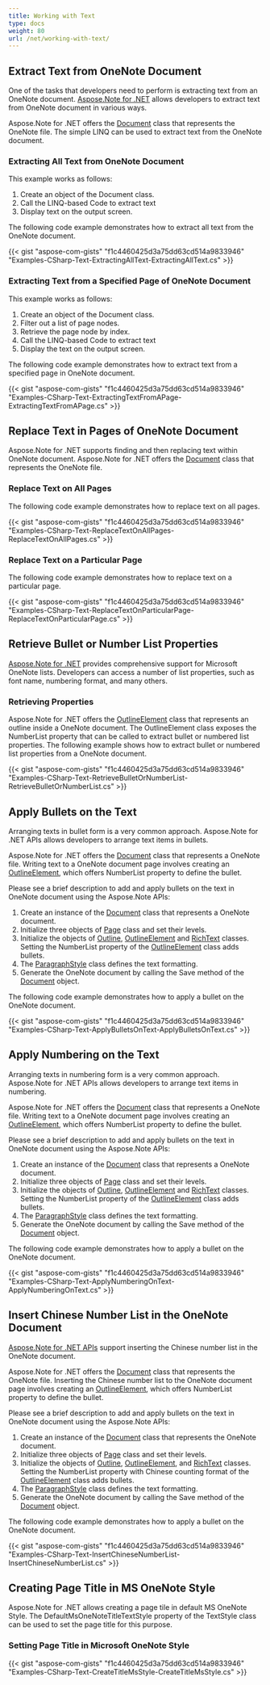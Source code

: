 ```yaml
---
title: Working with Text
type: docs
weight: 80
url: /net/working-with-text/
---
```


## **Extract Text from OneNote Document**
One of the tasks that developers need to perform is extracting text from an OneNote document. [Aspose.Note for .NET](http://www.aspose.com/.net/onenote-component.aspx) allows developers to extract text from OneNote document in various ways.

Aspose.Note for .NET offers the [Document](https://apireference.aspose.com/note/net/aspose.note/document) class that represents the OneNote file. The simple LINQ can be used to extract text from the OneNote document.
### **Extracting All Text from OneNote Document**
This example works as follows:

1. Create an object of the Document class.
1. Call the LINQ-based Code to extract text
1. Display text on the output screen.

The following code example demonstrates how to extract all text from the OneNote document.

{{< gist "aspose-com-gists" "f1c4460425d3a75dd63cd514a9833946" "Examples-CSharp-Text-ExtractingAllText-ExtractingAllText.cs" >}}
### **Extracting Text from a Specified Page of OneNote Document**
This example works as follows:

1. Create an object of the Document class.
1. Filter out a list of page nodes.
1. Retrieve the page node by index.
1. Call the LINQ-based Code to extract text
1. Display the text on the output screen.

The following code example demonstrates how to extract text from a specified page in OneNote document.

{{< gist "aspose-com-gists" "f1c4460425d3a75dd63cd514a9833946" "Examples-CSharp-Text-ExtractingTextFromAPage-ExtractingTextFromAPage.cs" >}}
## **Replace Text in Pages of OneNote Document**
Aspose.Note for .NET supports finding and then replacing text within OneNote document. Aspose.Note for .NET offers the [Document](https://apireference.aspose.com/note/net/aspose.note/document) class that represents the OneNote file.
### **Replace Text on All Pages**
The following code example demonstrates how to replace text on all pages.

{{< gist "aspose-com-gists" "f1c4460425d3a75dd63cd514a9833946" "Examples-CSharp-Text-ReplaceTextOnAllPages-ReplaceTextOnAllPages.cs" >}}
### **Replace Text on a Particular Page**
The following code example demonstrates how to replace text on a particular page.

{{< gist "aspose-com-gists" "f1c4460425d3a75dd63cd514a9833946" "Examples-CSharp-Text-ReplaceTextOnParticularPage-ReplaceTextOnParticularPage.cs" >}}
## **Retrieve Bullet or Number List Properties**
[Aspose.Note for .NET](http://www.aspose.com/.net/onenote-component.aspx) provides comprehensive support for Microsoft OneNote lists. Developers can access a number of list properties, such as font name, numbering format, and many others.
### **Retrieving Properties**
Aspose.Note for .NET offers the [OutlineElement](https://apireference.aspose.com/note/net/aspose.note/outlineelement) class that represents an outline inside a OneNote document. The OutlineElement class exposes the NumberList property that can be called to extract bullet or numbered list properties. The following example shows how to extract bullet or numbered list properties from a OneNote document.

{{< gist "aspose-com-gists" "f1c4460425d3a75dd63cd514a9833946" "Examples-CSharp-Text-RetrieveBulletOrNumberList-RetrieveBulletOrNumberList.cs" >}}
## **Apply Bullets on the Text**
Arranging texts in bullet form is a very common approach. Aspose.Note for .NET APIs allows developers to arrange text items in bullets.

Aspose.Note for .NET offers the [Document](https://apireference.aspose.com/note/net/aspose.note/document) class that represents a OneNote file. Writing text to a OneNote document page involves creating an [OutlineElement](https://apireference.aspose.com/note/net/aspose.note/outlineelement), which offers NumberList property to define the bullet.

Please see a brief description to add and apply bullets on the text in OneNote document using the Aspose.Note APIs:

1. Create an instance of the [Document](https://apireference.aspose.com/note/net/aspose.note/document) class that represents a OneNote document.
1. Initialize three objects of [Page](https://apireference.aspose.com/note/net/aspose.note/page) class and set their levels.
1. Initialize the objects of [Outline](https://apireference.aspose.com/note/net/aspose.note/outline), [OutlineElement](https://apireference.aspose.com/note/net/aspose.note/outlineelement) and [RichText](https://apireference.aspose.com/note/net/aspose.note/richtext) classes. 
   Setting the NumberList property of the [OutlineElement](https://apireference.aspose.com/note/net/aspose.note/outlineelement) class adds bullets.
1. The [ParagraphStyle](https://apireference.aspose.com/note/net/aspose.note/paragraphstyle) class defines the text formatting.
1. Generate the OneNote document by calling the Save method of the [Document](https://apireference.aspose.com/note/net/aspose.note/document) object.

The following code example demonstrates how to apply a bullet on the OneNote document.

{{< gist "aspose-com-gists" "f1c4460425d3a75dd63cd514a9833946" "Examples-CSharp-Text-ApplyBulletsOnText-ApplyBulletsOnText.cs" >}}
## **Apply Numbering on the Text**
Arranging texts in numbering form is a very common approach. Aspose.Note for .NET APIs allows developers to arrange text items in numbering.

Aspose.Note for .NET offers the [Document](https://apireference.aspose.com/note/net/aspose.note/document) class that represents a OneNote file. Writing text to a OneNote document page involves creating an [OutlineElement](https://apireference.aspose.com/note/net/aspose.note/outlineelement), which offers NumberList property to define the bullet.

Please see a brief description to add and apply bullets on the text in OneNote document using the Aspose.Note APIs:

1. Create an instance of the [Document](https://apireference.aspose.com/note/net/aspose.note/document) class that represents a OneNote document.
1. Initialize three objects of [Page](https://apireference.aspose.com/note/net/aspose.note/page) class and set their levels.
1. Initialize the objects of [Outline](https://apireference.aspose.com/note/net/aspose.note/outline), [OutlineElement](https://apireference.aspose.com/note/net/aspose.note/outlineelement) and [RichText](https://apireference.aspose.com/note/net/aspose.note/richtext) classes. 
   Setting the NumberList property of the [OutlineElement](https://apireference.aspose.com/note/net/aspose.note/outlineelement) class adds bullets.
1. The [ParagraphStyle](https://apireference.aspose.com/note/net/aspose.note/paragraphstyle) class defines the text formatting.
1. Generate the OneNote document by calling the Save method of the [Document](https://apireference.aspose.com/note/net/aspose.note/document) object.

The following code example demonstrates how to apply a bullet on the OneNote document.

{{< gist "aspose-com-gists" "f1c4460425d3a75dd63cd514a9833946" "Examples-CSharp-Text-ApplyNumberingOnText-ApplyNumberingOnText.cs" >}}
## **Insert Chinese Number List in the OneNote Document**
[Aspose.Note for .NET APIs](http://www.aspose.com/.net/onenote-component.aspx) support inserting the Chinese number list in the OneNote document.

Aspose.Note for .NET offers the [Document](https://apireference.aspose.com/note/net/aspose.note/document) class that represents the OneNote file. Inserting the Chinese number list to the OneNote document page involves creating an [OutlineElement](https://apireference.aspose.com/note/net/aspose.note/outlineelement), which offers NumberList property to define the bullet.

Please see a brief description to add and apply bullets on the text in OneNote document using the Aspose.Note APIs:

1. Create an instance of the [Document](https://apireference.aspose.com/note/net/aspose.note/document) class that represents the OneNote document.
1. Initialize three objects of [Page](https://apireference.aspose.com/note/net/aspose.note/page) class and set their levels.
1. Initialize the objects of [Outline](https://apireference.aspose.com/note/net/aspose.note/outline), [OutlineElement](https://apireference.aspose.com/note/net/aspose.note/outlineelement), and [RichText](https://apireference.aspose.com/note/net/aspose.note/richtext) classes. 
   Setting the NumberList property with Chinese counting format of the [OutlineElement](https://apireference.aspose.com/note/net/aspose.note/outlineelement) class adds bullets.
1. The [ParagraphStyle](https://apireference.aspose.com/note/net/aspose.note/paragraphstyle) class defines the text formatting.
1. Generate the OneNote document by calling the Save method of the [Document](https://apireference.aspose.com/note/net/aspose.note/document) object.

The following code example demonstrates how to apply a bullet on the OneNote document.

{{< gist "aspose-com-gists" "f1c4460425d3a75dd63cd514a9833946" "Examples-CSharp-Text-InsertChineseNumberList-InsertChineseNumberList.cs" >}}
## **Creating Page Title in MS OneNote Style**
Aspose.Note for .NET allows creating a page tile in default MS OneNote Style. The DefaultMsOneNoteTitleTextStyle property of the TextStyle class can be used to set the page title for this purpose.
### **Setting Page Title in Microsoft OneNote Style**
{{< gist "aspose-com-gists" "f1c4460425d3a75dd63cd514a9833946" "Examples-CSharp-Text-CreateTitleMsStyle-CreateTitleMsStyle.cs" >}}